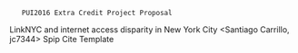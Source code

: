        PUI2016 Extra Credit Project Proposal
LinkNYC and internet access disparity in New York City <Santiago Carrillo, jc7344>
Spip Cite Template